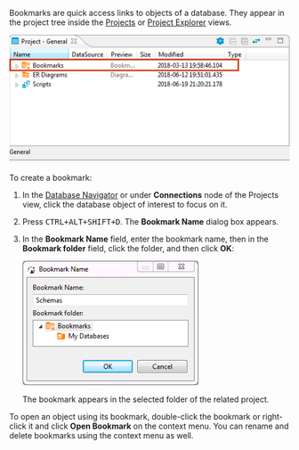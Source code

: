 Bookmarks are quick access links to objects of a database. They appear in the project tree inside the [Projects](Projects-View) or [Project Explorer](Project-Explorer) views.

![](images/ug/Bookmarks.png)

To create a bookmark:

1. In the [Database Navigator](Database-Navigator) or under **Connections** node of the Projects view, click the database object of interest to focus on it.
2. Press <kbd>CTRL+ALT+SHIFT+D</kbd>. The **Bookmark Name** dialog box appears.
3. In the **Bookmark Name** field, enter the bookmark name, then in the **Bookmark folder** field, click the folder, and then click **OK**:  

   ![](images/ug/Bookmark-dialog.png)

   The bookmark appears in the selected folder of the related project.

To open an object using its bookmark, double-click the bookmark or right-click it and click **Open Bookmark** on the context menu. You can rename and delete bookmarks using the context menu as well. 
